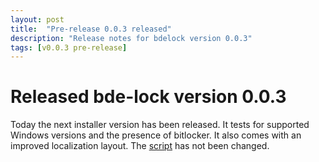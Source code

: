 ```yaml
---
layout: post
title:  "Pre-release 0.0.3 released"
description: "Release notes for bdelock version 0.0.3"
tags: [v0.0.3 pre-release]
---
```


# Released bde-lock version 0.0.3

Today the next installer version has been released. It tests for supported Windows versions and the presence of bitlocker. It also comes with an improved localization layout. The [script](/script/bdelock.vbs) has not been changed.
